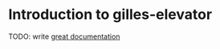 # Introduction to gilles-elevator

TODO: write [great documentation](http://jacobian.org/writing/great-documentation/what-to-write/)
